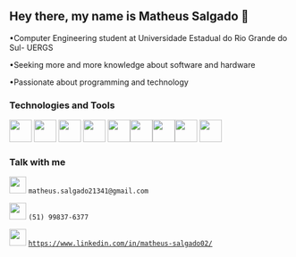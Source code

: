 ## Hey there, my name is Matheus Salgado 👋

<div>
  
•Computer Engineering student at Universidade Estadual do Rio Grande do Sul- UERGS

•Seeking more and more knowledge about software and hardware 

•Passionate about programming and technology 
</div>

<div>
  
### Technologies and Tools

<img src="https://cdn.jsdelivr.net/gh/devicons/devicon@latest/icons/react/react-original.svg" width = "40" height = "40"/> <img src="https://cdn.jsdelivr.net/gh/devicons/devicon@latest/icons/npm/npm-original-wordmark.svg" width = "40" height = "40" /> <img src="https://cdn.jsdelivr.net/gh/devicons/devicon@latest/icons/javascript/javascript-original.svg" width="40" height="40" /> <img loading="lazy" src="https://cdn.jsdelivr.net/gh/devicons/devicon/icons/git/git-original.svg" width="40" height="40"/> <img src="https://cdn.jsdelivr.net/gh/devicons/devicon@latest/icons/python/python-original.svg" width="40" height="40" /><img src="https://cdn.jsdelivr.net/gh/devicons/devicon@latest/icons/c/c-original.svg" width="40" height="40" /><img src="https://cdn.jsdelivr.net/gh/devicons/devicon@latest/icons/html5/html5-original.svg" width="40" height="40"/><img src="https://cdn.jsdelivr.net/gh/devicons/devicon@latest/icons/css3/css3-original.svg" width="40" height="40" /> <img src="https://cdn.jsdelivr.net/gh/devicons/devicon@latest/icons/arduino/arduino-original.svg" width="40" height="40" /> 
</div>


<!--<a href="https://github.com/matheus-salgado02">
<img loading="lazy" height="180em" src="https://github-readme-stats.vercel.app/api/top-langs/?username=matheus-salgado02&layout=compact&langs_count=7&theme=dracula" />

</!-->

<div>
  
### Talk with me
<img loading="lazy" src="https://cdn4.iconfinder.com/data/icons/logos-brands-in-colors/48/google-gmail-512.png" height=30 width=30/>  `matheus.salgado21341@gmail.com`

<img src="https://cdn3.iconfinder.com/data/icons/social-network-30/512/social-01-512.png" width=30 height=30/> `(51) 99837-6377`

<img src="https://cdn1.iconfinder.com/data/icons/logotypes/32/linkedin-512.png" width=30 height=30/> [`https://www.linkedin.com/in/matheus-salgado02/`](https://www.linkedin.com/in/matheus-salgado02/)

</div>





<!--
**Matheus-Salgado02/matheus-salgado02** is a ✨ _special_ ✨ repository because its `README.md` (this file) appears on your GitHub profile.

Here are some ideas to get you started:

- 🔭 I’m currently working on ...
- 🌱 I’m currently learning ...
- 👯 I’m looking to collaborate on ...
- 🤔 I’m looking for help with ...
- 💬 Ask me about ...
- 📫 How to reach me: ...
- 😄 Pronouns: ...
- ⚡ Fun fact: ...
-->
